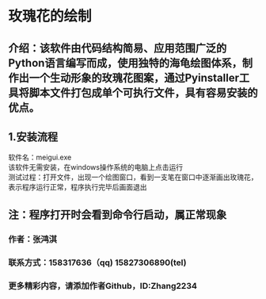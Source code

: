 # 玫瑰花的绘制
## 介绍：该软件由代码结构简易、应用范围广泛的Python语言编写而成，使用独特的海龟绘图体系，制作出一个生动形象的玫瑰花图案，通过Pyinstaller工具将脚本文件打包成单个可执行文件，具有容易安装的优点。
## 1.安装流程
软件名：meigui.exe  
该软件无需安装，在windows操作系统的电脑上点击运行  
测试过程：打开文件，出现一个绘图窗口，看到一支笔在窗口中逐渐画出玫瑰花，表示程序运行正常，程序执行完毕后画面退出
## 注：程序打开时会看到命令行启动，属正常现象  
### 作者：张鸿淇  
### 联系方式：158317636（qq) 15827306890(tel)
### 更多精彩内容，请添加作者Github，ID:Zhang2234